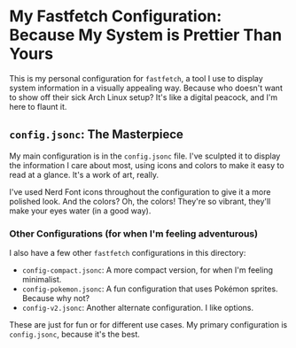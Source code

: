 # My Fastfetch Configuration: Because My System is Prettier Than Yours

This is my personal configuration for `fastfetch`, a tool I use to display system information in a visually appealing way. Because who doesn't want to show off their sick Arch Linux setup? It's like a digital peacock, and I'm here to flaunt it.

## `config.jsonc`: The Masterpiece

My main configuration is in the `config.jsonc` file. I've sculpted it to display the information I care about most, using icons and colors to make it easy to read at a glance. It's a work of art, really.

I've used Nerd Font icons throughout the configuration to give it a more polished look. And the colors? Oh, the colors! They're so vibrant, they'll make your eyes water (in a good way).

### Other Configurations (for when I'm feeling adventurous)

I also have a few other `fastfetch` configurations in this directory:

*   `config-compact.jsonc`: A more compact version, for when I'm feeling minimalist.
*   `config-pokemon.jsonc`: A fun configuration that uses Pokémon sprites. Because why not?
*   `config-v2.jsonc`: Another alternate configuration. I like options.

These are just for fun or for different use cases. My primary configuration is `config.jsonc`, because it's the best.
